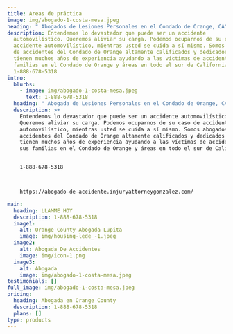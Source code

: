 ```yaml
---
title: Areas de práctica
image: img/abogado-1-costa-mesa.jpeg
heading: " Abogados de Lesiones Personales en el Condado de Orange, CA"
description: Entendemos lo devastador que puede ser un accidente
  automovilístico. Queremos aliviar su carga. Podemos ocuparnos de su caso de
  accidente automovilístico, mientras usted se cuida a sí mismo. Somos abogados
  de accidentes del Condado de Orange altamente calificados y dedicados que
  tienen muchos años de experiencia ayudando a las víctimas de accidentes y sus
  familias en el Condado de Orange y áreas en todo el sur de California.
  1-888-678-5318
intro:
  blurbs:
    - image: img/abogado-1-costa-mesa.jpeg
      text: 1-888-678-5318
  heading: " Abogada de Lesiones Personales en el Condado de Orange, CA"
  description: >+
    Entendemos lo devastador que puede ser un accidente automovilístico.
    Queremos aliviar su carga. Podemos ocuparnos de su caso de accidente
    automovilístico, mientras usted se cuida a sí mismo. Somos abogados de
    accidentes del Condado de Orange altamente calificados y dedicados que
    tienen muchos años de experiencia ayudando a las víctimas de accidentes y
    sus familias en el Condado de Orange y áreas en todo el sur de California. 


    1-888-678-5318



    https://abogado-de-accidente.injuryattorneygonzalez.com/

main:
  heading: LLAMME HOY
  description: 1-888-678-5318
  image1:
    alt: Orange County Abogada Lupita
    image: img/housing-lede_-1.jpeg
  image2:
    alt: Abogada De Accidentes
    image: img/icon-1.png
  image3:
    alt: Abogada
    image: img/abogado-1-costa-mesa.jpeg
testimonials: []
full_image: img/abogado-1-costa-mesa.jpeg
pricing:
  heading: Abogada en Orange County
  description: 1-888-678-5318
  plans: []
type: products
---
```

